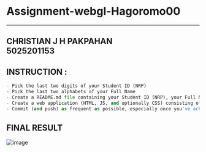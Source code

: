 # **Assignment-webgl-Hagoromo00**
---

CHRISTIAN J H PAKPAHAN <br>
5025201153 
---
## **INSTRUCTION :**
```python
- Pick the last two digits of your Student ID (NRP)
- Pick the last two alphabets of your Full Name
- Create a README.md file containing your Student ID (NRP), your Full Name, and the concatenated string from point 1 and 2 above.
- Create a web application (HTML, JS, and optionally CSS) consisting of just one HTML5 canvas with the following drawing specifications: (a) The two digits specified in point 1 are rendered with gl.LINES or gl.LINE_LOOP or gl.LINE_STRIP, (b) The two alphabets specified in point 1 are rendered with gl.TRIANGLES or gl.TRIANGLE_STRIP or gl.TRIANGLE_FAN. You may choose any typography for them as you like.
- Commit (and push) as frequent as possible, especially once you've achieved some progress in your assignment.
```

## **FINAL RESULT**
![image](https://user-images.githubusercontent.com/87562431/190929903-95017f6e-c847-4e63-a961-9ae06881bd10.png)
